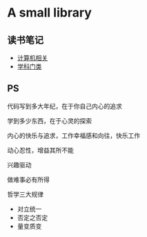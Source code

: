
# A small library

## 读书笔记

* [计算机相关](/99-book/notes/README.md)
* [学科门类](/99-book/subject/README.md)

## PS

代码写到多大年纪，在于你自己内心的追求

学到多少东西，在于心灵的探索

内心的快乐与追求，工作幸福感和向往，快乐工作

动心忍性，增益其所不能

兴趣驱动

做难事必有所得

哲学三大规律
* 对立统一
* 否定之否定
* 量变质变
